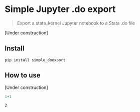 # Simple Jupyter .do export
> Export a stata_kernel Jupyter notebook to a Stata .do file


[Under construction]

## Install

`pip install simple_doexport`

## How to use

[Under construction]

```python
1+1
```




    2


